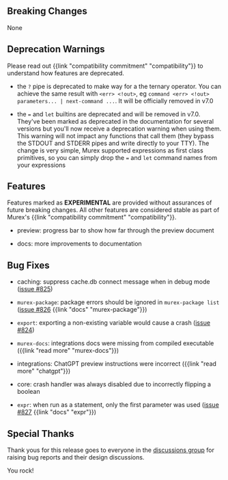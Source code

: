## Breaking Changes

None

## Deprecation Warnings

Please read out {{link "compatibility commitment" "compatibility"}} to understand how features are deprecated.

* the `?` pipe is deprecated to make way for a the ternary operator. You can achieve the same result with `<err> <!out>`, eg `command <err> <!out> parameters... | next-command ...`. It will be officially removed in v7.0
  
* the `=` and `let` builtins are deprecated and will be removed in v7.0. They've been marked as deprecated in the documentation for several versions but you'll now receive a deprecation warning when using them. This warning will not impact any functions that call them (they bypass the STDOUT and STDERR pipes and write directly to your TTY). The change is very simple, Murex supported expressions as first class primitives, so you can simply drop the `=` and `let` command names from your expressions

## Features

Features marked as **EXPERIMENTAL** are provided without assurances of future breaking changes. All other features are considered stable as part of Murex's {{link "compatibility commitment" "compatibility"}}.

* preview: progress bar to show how far through the preview document

* docs: more improvements to documentation

## Bug Fixes

* caching: suppress cache.db connect message when in debug mode ([issue #825](https://github.com/lmorg/murex/issues/825))

* `murex-package`: package errors should be ignored in `murex-package list` ([issue #826](https://github.com/lmorg/murex/issues/826) {{link "docs" "murex-package"}})

* `export`: exporting a non-existing variable would cause a crash ([issue #824](https://github.com/lmorg/murex/issues/824))

* `murex-docs`: integrations docs were missing from compiled executable ({{link "read more" "murex-docs"}})

* integrations: ChatGPT preview instructions were incorrect ({{link "read more" "chatgpt"}})

* core: crash handler was always disabled due to incorrectly flipping a boolean

* `expr`: when run as a statement, only the first parameter was used ([issue #827](https://github.com/lmorg/murex/issues/827) {{link "docs" "expr"}})

## Special Thanks

Thank yous for this release goes to everyone in the [discussions group](https://github.com/lmorg/murex/discussions) for raising bug reports and their design discussions.

You rock!

